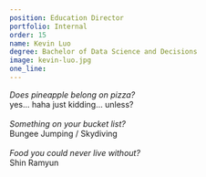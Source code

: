 ```yaml
---
position: Education Director
portfolio: Internal
order: 15
name: Kevin Luo
degree: Bachelor of Data Science and Decisions
image: kevin-luo.jpg
one_line:
---
```

*Does pineapple belong on pizza?*
<br>
yes... haha just kidding... unless?
<br><br>
*Something on your bucket list?*
<br>
Bungee Jumping / Skydiving
<br><br>
*Food you could never live without?*
<br>
Shin Ramyun